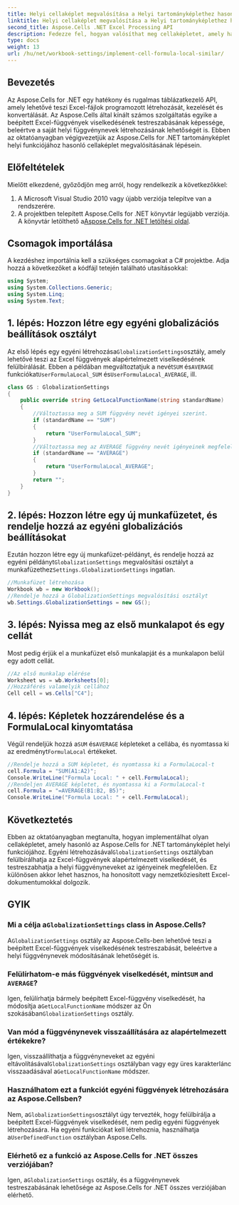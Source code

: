 ```yaml
---
title: Helyi cellaképlet megvalósítása a Helyi tartományképlethez hasonlóan
linktitle: Helyi cellaképlet megvalósítása a Helyi tartományképlethez hasonlóan
second_title: Aspose.Cells .NET Excel Processing API
description: Fedezze fel, hogyan valósíthat meg cellaképletet, amely hasonló az Aspose.Cells for .NET tartományképlet helyi funkciójához. Ismerje meg a beépített Excel-függvénynevek testreszabását és egyebeket.
type: docs
weight: 13
url: /hu/net/workbook-settings/implement-cell-formula-local-similar/
---
```

## Bevezetés
Az Aspose.Cells for .NET egy hatékony és rugalmas táblázatkezelő API, amely lehetővé teszi Excel-fájlok programozott létrehozását, kezelését és konvertálását. Az Aspose.Cells által kínált számos szolgáltatás egyike a beépített Excel-függvények viselkedésének testreszabásának képessége, beleértve a saját helyi függvénynevek létrehozásának lehetőségét is. Ebben az oktatóanyagban végigvezetjük az Aspose.Cells for .NET tartományképlet helyi funkciójához hasonló cellaképlet megvalósításának lépésein.
## Előfeltételek
Mielőtt elkezdené, győződjön meg arról, hogy rendelkezik a következőkkel:
1. A Microsoft Visual Studio 2010 vagy újabb verziója telepítve van a rendszerére.
2.  A projektben telepített Aspose.Cells for .NET könyvtár legújabb verziója. A könyvtár letölthető a[Aspose.Cells for .NET letöltési oldal](https://releases.aspose.com/cells/net/).
## Csomagok importálása
A kezdéshez importálnia kell a szükséges csomagokat a C# projektbe. Adja hozzá a következőket a kódfájl tetején található utasításokkal:
```csharp
using System;
using System.Collections.Generic;
using System.Linq;
using System.Text;
```
## 1. lépés: Hozzon létre egy egyéni globalizációs beállítások osztályt
 Az első lépés egy egyéni létrehozása`GlobalizationSettings`osztály, amely lehetővé teszi az Excel függvények alapértelmezett viselkedésének felülbírálását. Ebben a példában megváltoztatjuk a nevét`SUM` és`AVERAGE` funkciókat`UserFormulaLocal_SUM` és`UserFormulaLocal_AVERAGE`, ill.
```csharp
class GS : GlobalizationSettings
{
    public override string GetLocalFunctionName(string standardName)
    {
        //Változtassa meg a SUM függvény nevét igényei szerint.
        if (standardName == "SUM")
        {
            return "UserFormulaLocal_SUM";
        }
        //Változtassa meg az AVERAGE függvény nevét igényeinek megfelelően.
        if (standardName == "AVERAGE")
        {
            return "UserFormulaLocal_AVERAGE";
        }
        return "";
    }
}
```
## 2. lépés: Hozzon létre egy új munkafüzetet, és rendelje hozzá az egyéni globalizációs beállításokat
 Ezután hozzon létre egy új munkafüzet-példányt, és rendelje hozzá az egyéni példányt`GlobalizationSettings` megvalósítási osztályt a munkafüzethez`Settings.GlobalizationSettings` ingatlan.
```csharp
//Munkafüzet létrehozása
Workbook wb = new Workbook();
//Rendelje hozzá a GlobalizationSettings megvalósítási osztályt
wb.Settings.GlobalizationSettings = new GS();
```
## 3. lépés: Nyissa meg az első munkalapot és egy cellát
Most pedig érjük el a munkafüzet első munkalapját és a munkalapon belül egy adott cellát.
```csharp
//Az első munkalap elérése
Worksheet ws = wb.Worksheets[0];
//Hozzáférés valamelyik cellához
Cell cell = ws.Cells["C4"];
```
## 4. lépés: Képletek hozzárendelése és a FormulaLocal kinyomtatása
 Végül rendeljük hozzá a`SUM` és`AVERAGE` képleteket a cellába, és nyomtassa ki az eredményt`FormulaLocal` értékeket.
```csharp
//Rendelje hozzá a SUM képletet, és nyomtassa ki a FormulaLocal-t
cell.Formula = "SUM(A1:A2)";
Console.WriteLine("Formula Local: " + cell.FormulaLocal);
//Rendeljen AVERAGE képletet, és nyomtassa ki a FormulaLocal-t
cell.Formula = "=AVERAGE(B1:B2, B5)";
Console.WriteLine("Formula Local: " + cell.FormulaLocal);
```
## Következtetés
Ebben az oktatóanyagban megtanulta, hogyan implementálhat olyan cellaképletet, amely hasonló az Aspose.Cells for .NET tartományképlet helyi funkciójához. Egyéni létrehozásával`GlobalizationSettings` osztályban felülbírálhatja az Excel-függvények alapértelmezett viselkedését, és testreszabhatja a helyi függvényneveket az igényeinek megfelelően. Ez különösen akkor lehet hasznos, ha honosított vagy nemzetköziesített Excel-dokumentumokkal dolgozik.
## GYIK
###  Mi a célja a`GlobalizationSettings` class in Aspose.Cells?
 A`GlobalizationSettings` osztály az Aspose.Cells-ben lehetővé teszi a beépített Excel-függvények viselkedésének testreszabását, beleértve a helyi függvénynevek módosításának lehetőségét is.
###  Felülírhatom-e más függvények viselkedését, mint`SUM` and `AVERAGE`?
 Igen, felülírhatja bármely beépített Excel-függvény viselkedését, ha módosítja a`GetLocalFunctionName` módszer az Ön szokásában`GlobalizationSettings` osztály.
### Van mód a függvénynevek visszaállítására az alapértelmezett értékekre?
 Igen, visszaállíthatja a függvényneveket az egyéni eltávolításával`GlobalizationSettings` osztályban vagy egy üres karakterlánc visszaadásával a`GetLocalFunctionName` módszer.
### Használhatom ezt a funkciót egyéni függvények létrehozására az Aspose.Cellsben?
 Nem, a`GlobalizationSettings`osztályt úgy tervezték, hogy felülbírálja a beépített Excel-függvények viselkedését, nem pedig egyéni függvények létrehozására. Ha egyéni funkciókat kell létrehoznia, használhatja a`UserDefinedFunction` osztályban Aspose.Cells.
### Elérhető ez a funkció az Aspose.Cells for .NET összes verziójában?
 Igen, a`GlobalizationSettings` osztály, és a függvénynevek testreszabásának lehetősége az Aspose.Cells for .NET összes verziójában elérhető.

